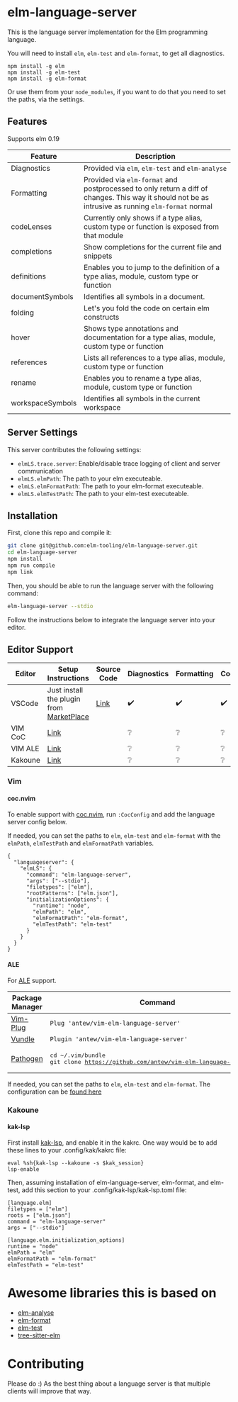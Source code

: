 # elm-language-server

This is the language server implementation for the Elm programming language.

You will need to install `elm`, `elm-test` and `elm-format`, to get all diagnostics.

```shell
npm install -g elm
npm install -g elm-test
npm install -g elm-format
```

Or use them from your `node_modules`, if you want to do that you need to set the paths, via the settings.

## Features

Supports elm 0.19

| Feature          | Description                                                                                                                                         |
| ---------------- | --------------------------------------------------------------------------------------------------------------------------------------------------- |
| Diagnostics      | Provided via `elm`, `elm-test` and `elm-analyse`                                                                                                    |
| Formatting       | Provided via `elm-format` and postprocessed to only return a diff of changes. This way it should not be as intrusive as running `elm-format` normal |
| codeLenses       | Currently only shows if a type alias, custom type or function is exposed from that module                                                           |
| completions      | Show completions for the current file and snippets                                                                                                  |
| definitions      | Enables you to jump to the definition of a type alias, module, custom type or function                                                              |
| documentSymbols  | Identifies all symbols in a document.                                                                                                               |
| folding          | Let's you fold the code on certain elm constructs                                                                                                   |
| hover            | Shows type annotations and documentation for a type alias, module, custom type or function                                                          |
| references       | Lists all references to a type alias, module, custom type or function                                                                               |
| rename           | Enables you to rename a type alias, module, custom type or function                                                                                 |
| workspaceSymbols | Identifies all symbols in the current workspace                                                                                                     |

## Server Settings

This server contributes the following settings:

- `elmLS.trace.server`: Enable/disable trace logging of client and server communication
- `elmLS.elmPath`: The path to your elm executeable.
- `elmLS.elmFormatPath`: The path to your elm-format executeable.
- `elmLS.elmTestPath`: The path to your elm-test executeable.

## Installation

First, clone this repo and compile it:

```sh
git clone git@github.com:elm-tooling/elm-language-server.git
cd elm-language-server
npm install
npm run compile
npm link
```

Then, you should be able to run the language server with the following command:

```sh
elm-language-server --stdio
```

Follow the instructions below to integrate the language server into your editor.

## Editor Support

| Editor  | Setup Instructions                                                                                                       | Source Code                                                       | Diagnostics        | Formatting         | CodeLenses         | Completions        | Definitions        | DocumentSymbols    | Folding            | Hover              | References         | Rename             | Workspace Symbols  |
| ------- | ------------------------------------------------------------------------------------------------------------------------ | ----------------------------------------------------------------- | ------------------ | ------------------ | ------------------ | ------------------ | ------------------ | ------------------ | ------------------ | ------------------ | ------------------ | ------------------ | ------------------ |
| VSCode  | Just install the plugin from [MarketPlace](https://marketplace.visualstudio.com/items?itemName=Elmtooling.elm-ls-vscode) | [Link](https://github.com/elm-tooling/elm-language-client-vscode) | :heavy_check_mark: | :heavy_check_mark: | :heavy_check_mark: | :heavy_check_mark: | :heavy_check_mark: | :heavy_check_mark: | :heavy_check_mark: | :heavy_check_mark: | :heavy_check_mark: | :heavy_check_mark: | :heavy_check_mark: |
| VIM CoC | [Link](https://github.com/elm-tooling/elm-language-server#cocnvim)                                                       |                                                                   | :grey_question:    | :grey_question:    | :grey_question:    | :grey_question:    | :grey_question:    | :grey_question:    | :grey_question:    | :grey_question:    | :grey_question:    | :grey_question:    | :grey_question:    |
| VIM ALE | [Link](https://github.com/elm-tooling/elm-language-server#ale)                                                           |                                                                   | :grey_question:    | :grey_question:    | :grey_question:    | :grey_question:    | :grey_question:    | :grey_question:    | :grey_question:    | :grey_question:    | :grey_question:    | :grey_question:    | :grey_question:    |
| Kakoune | [Link](hhttps://github.com/elm-tooling/elm-language-server#kak-lsp)                                                      |                                                                   | :grey_question:    | :grey_question:    | :grey_question:    | :grey_question:    | :grey_question:    | :grey_question:    | :grey_question:    | :grey_question:    | :grey_question:    | :grey_question:    | :grey_question:    |

### Vim

#### coc.nvim

To enable support with [coc.nvim](https://github.com/neoclide/coc.nvim), run `:CocConfig` and add the language server config below.

If needed, you can set the paths to `elm`, `elm-test` and `elm-format` with the `elmPath`, `elmTestPath` and `elmFormatPath` variables.

```
{
  "languageserver": {
    "elmLS": {
      "command": "elm-language-server",
      "args": ["--stdio"],
      "filetypes": ["elm"],
      "rootPatterns": ["elm.json"],
      "initializationOptions": {
        "runtime": "node",
        "elmPath": "elm",
        "elmFormatPath": "elm-format",
        "elmTestPath": "elm-test"
      }
    }
  }
}
```

#### ALE

For [ALE](https://github.com/w0rp/ale) support.

| Package Manager                                   | Command                                                                                       |
| ------------------------------------------------- | --------------------------------------------------------------------------------------------- |
| [Vim-Plug](https://github.com/junegunn/vim-plug)  | `Plug 'antew/vim-elm-language-server'`                                                        |
| [Vundle](https://github.com/VundleVim/Vundle.vim) | `Plugin 'antew/vim-elm-language-server'`                                                      |
| [Pathogen](https://github.com/tpope/vim-pathogen) | <pre>cd ~/.vim/bundle<br>git clone https://github.com/antew/vim-elm-language-server.git</pre> |

If needed, you can set the paths to `elm`, `elm-test` and `elm-format`. The configuration can be [found here](https://github.com/antew/vim-elm-language-server#configuration)

### Kakoune

#### kak-lsp

First install [kak-lsp](https://github.com/ul/kak-lsp), and enable it in the kakrc. One way would be to add these lines to your .config/kak/kakrc file:

```
eval %sh{kak-lsp --kakoune -s $kak_session}
lsp-enable
```

Then, assuming installation of elm-language-server, elm-format, and elm-test, add this section to your .config/kak-lsp/kak-lsp.toml file:

```
[language.elm]
filetypes = ["elm"]
roots = ["elm.json"]
command = "elm-language-server"
args = ["--stdio"]

[language.elm.initialization_options]
runtime = "node"
elmPath = "elm"
elmFormatPath = "elm-format"
elmTestPath = "elm-test"
```

# Awesome libraries this is based on

- [elm-analyse](https://github.com/stil4m/elm-analyser)
- [elm-format](https://github.com/avh4/elm-format)
- [elm-test](https://github.com/rtfeldman/node-test-runner)
- [tree-sitter-elm](https://github.com/Razzeee/tree-sitter-elm)

# Contributing

Please do :)
As the best thing about a language server is that multiple clients will improve that way.
